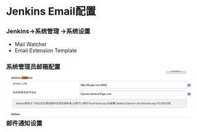 # Jenkins Email配置

### Jenkins-&gt;系统管理 -&gt;系统设置

* Mail Watcher     
* Email Extension Template

### 系统管理员邮箱配置![](/chi-xu-ji-cheng/jenkins/images/jenkins-email-admin.jpg)邮件通知设置





